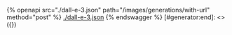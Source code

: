 [#generator:start]: <> ({ "template": "openapi" })
{% openapi src="./dall-e-3.json" path="/images/generations/with-url" method="post" %}
[./dall-e-3.json](./dall-e-3.json)
{% endswagger %}
[#generator:end]: <> ({})